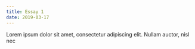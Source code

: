 ```yaml
---
title: Essay 1
date: 2019-03-17
---
```

 Lorem ipsum dolor sit amet, consectetur adipiscing elit. Nullam auctor, nisl nec